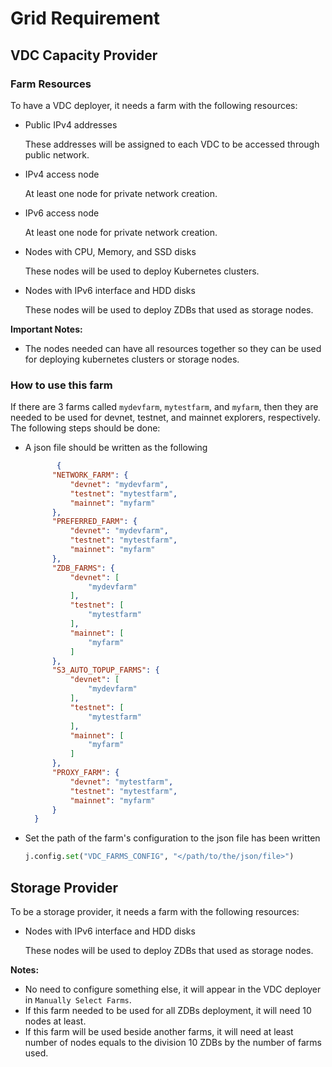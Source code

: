 # Grid Requirement

## VDC Capacity Provider

### Farm Resources

To have a VDC deployer, it needs a farm with the following resources:

- Public IPv4 addresses

    These addresses will be assigned to each VDC to be accessed through public network.

- IPv4 access node

    At least one node for private network creation.

- IPv6 access node

    At least one node for private network creation.

- Nodes with CPU, Memory, and SSD disks

    These nodes will be used to deploy Kubernetes clusters.

- Nodes with IPv6 interface and HDD disks

    These nodes will be used to deploy ZDBs that used as storage nodes.

**Important Notes:**

- The nodes needed can have all resources together so they can be used for deploying kubernetes clusters or storage nodes.

### How to use this farm

If there are 3 farms called `mydevfarm`, `mytestfarm`, and `myfarm`, then they are needed to be used for devnet, testnet, and mainnet explorers, respectively. The following steps should be done:

- A json file should be written as the following

  ```json
         {
        "NETWORK_FARM": {
            "devnet": "mydevfarm",
            "testnet": "mytestfarm",
            "mainnet": "myfarm"
        },
        "PREFERRED_FARM": {
            "devnet": "mydevfarm",
            "testnet": "mytestfarm",
            "mainnet": "myfarm"
        },
        "ZDB_FARMS": {
            "devnet": [
                "mydevfarm"
            ],
            "testnet": [
                "mytestfarm"
            ],
            "mainnet": [
                "myfarm"
            ]
        },
        "S3_AUTO_TOPUP_FARMS": {
            "devnet": [
                "mydevfarm"
            ],
            "testnet": [
                "mytestfarm"
            ],
            "mainnet": [
                "myfarm"
            ]
        },
        "PROXY_FARM": {
            "devnet": "mytestfarm",
            "testnet": "mytestfarm",
            "mainnet": "myfarm"
        }
    }
  ```

- Set the path of the farm's configuration to the json file has been written

  ```python
  j.config.set("VDC_FARMS_CONFIG", "</path/to/the/json/file>")
  ```

## Storage Provider

To be a storage provider, it needs a farm with the following resources:

- Nodes with IPv6 interface and HDD disks

    These nodes will be used to deploy ZDBs that used as storage nodes.

**Notes:**

- No need to configure something else, it will appear in the VDC deployer in `Manually Select Farms`.
- If this farm needed to be used for all ZDBs deployment, it will need 10 nodes at least.
- If this farm will be used beside another farms, it will need at least number of nodes equals to the division 10 ZDBs by the number of farms used.
